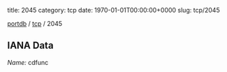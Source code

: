 title: 2045
category: tcp
date: 1970-01-01T00:00:00+0000
slug: tcp/2045

[portdb](/) / [tcp](/category/tcp.html) / 2045


## IANA Data

_Name:_ cdfunc


